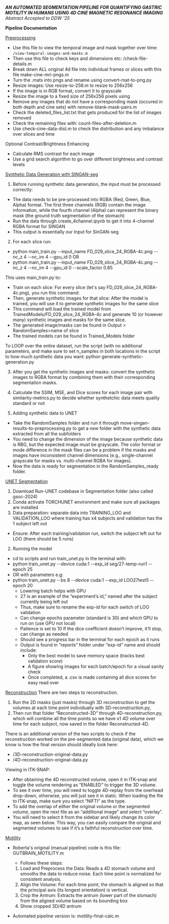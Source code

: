 ***AN AUTOMATED SEGMENTATION PIPELINE FOR QUANTIFYING GASTRIC MOTILITY IN HUMANS USING 4D CINE MAGNETIC RESONANCE IMAGING***
*Abstract Accepted to DDW '25*

**Pipeline Documentation**

<u>Preprocessing</u>


- Use this file to view the temporal image and mask together over time: `/view-temporal-images-and-masks.m`
- Then use this file to check keys and dimensions etc: /check-file-details.m
- Break down ALL original 4d file into individual frames or slices with this file make-cine-mri-pngs.m
- Turn the .mats into pngs and rename using convert-mat-to-png.py
- Resize images: Use resize-to-256.m to resize to 256x256
- If the image is in RGB format, convert it to grayscale
- Resize the image to a fixed size of 256x256 pixels using
- Remove any images that do not have a corresponding mask (occured in both depth and cine sets) with remove-blank-mask-pairs.m
- Check the deleted_files_list.txt that gets produced for the list of images removed
- Check the remaining files with: count-files-after-deletion.m
- Use check-cine-data-dist.m to check the distribution and any imbalance over slices and time

Optional Contrast/Brightness Enhancing
- Calculate RMS contrast for each image 
- Use a grid search algorithm to go over different brightness and contrast levels
  
<u>Synthetic Data Generation with SINGAN-seg</u>

1. Before running synthetic data generation, the input must be processed correctly: 
- The data needs to be pre-processed into RGBA (Red, Green, Blue, Alpha) format. The first three channels (RGB) contain the image information, while the fourth channel (Alpha) can represent the binary mask (the ground truth segmentation of the stomach)
- Run the data through create_4channel.ipynb to get it into 4-channel RGBA format for SINGAN
- This output is essentially our Input for SinGAN-seg

2. For each slice run:
- python main_train.py --input_name FD_029_slice_24_RGBA-4c.png --nc_z 4 --nc_im 4 --gpu_id 0
OR
- python main_train.py --input_name FD_029_slice_24_RGBA-4c.png --nc_z 4 --nc_im 4 --gpu_id 0 --scale_factor 0.85

This uses main_train.py to:
- Train on each slice: For every slice (let's say FD_029_slice_24_RGBA-4c.png), you run this command:
- Then, generate synthetic images for that slice: After the model is trained, you will use it to generate synthetic images for the same slice
- This command will load the trained model from TrainedModels/FD_029_slice_24_RGBA-4c and generate 10 (or however many) synthetic images and masks for the same slice.
- The generated image/masks can be found in Output > RandomSamples>name of slice
- The trained models can be found in Trained_Models folder

To LOOP over the entire dataset, run the script (with no additional parameters, and make sure to set n_samples in both locations in the script to how much synthetic data you want: python generate-synthetic-generation.py

3. After you get the synthetic images and masks: convert the synthetic images to RGBA format by combining them with their corresponding segmentation masks.

4. Calculate the SSIM, MSE, and Dice scores for each image pair with similarity-metrics.py to decide whether synthetchic data meets quality standard or not

5. Adding synthetic data to UNET
- Take the RandomSamples folder and run it through move-singan-results-to-preprocessing.py to get a new folder with the synthetic data extracted from all the subfolders
- You need to change the dimension of the image because synthetic data is RBG, but the expected image must be grayscale. The color format or mode difference in the mask files can be a problem if the masks and images have inconsistent channel dimensions (e.g., single-channel grayscale for masks vs. multi-channel RGBA for images).
- Now the data is ready for segmentation in the RandomSamples_ready folder.

<u>UNET Segmentation</u>

1. Download Run-UNET codebase in Segmentation folder (also called gsoc-2024)
2. Conda activate TORCHUNET environment and make sure all packages are installed
3. Data preparation: separate data into TRAINING_LOO and VALIDATION_LOO where training has x4 subjects and validation has the 1 subject left out
  - Ensure: After each training/validation run, switch the subject left out for LOO (there should be 5 runs)

2. Running the model
- cd to scripts and run train_unet.py in the terminal with:
- python train_unet.py --device cuda:1 --exp_id seg/27-temp-run1 --epoch 25
- OR with parameters e.g:
- ​​python train_unet.py --bs 8 --device cuda:1 --exp_id LOO27test5 --epoch 20
     - Lowering batch helps with GPU
     - 27 is an example of the “experiment’s id,” named after the subject currently being left out
     - Thus, make sure to rename the exp-id for each switch of LOO validation
     - Can change epochs parameter (standard is 30) and which GPU to run on (use GPU not local)
     - Patience is set to 10 If the dice coefficient doesn’t improve, it’ll stop, can change as needed
     - Should see a progress bar in the terminal for each epoch as it runs
  - Output is found in “reports” folder under “exp-id” name and should include:
     - Only the best model to save memory space (tracks best validation score)
     - A figure showing images for each batch/epoch for a visual sanity check
     - Once completed, a .csv is made containing all dice scores for easy read over

<u>Reconstruction</u>
There are two steps to reconstruction. 
1. Run the 2D masks (just masks) through 3D reconstruction to get the volumes at each time point individually with 3D-reconstruction.py, 
2. Then run that folder “Reconstructed-3D” through 4D-reconstruction.py, which will combine all the time points so we have x1 4D volume over time for each subject, now saved in the folder Reconstructed-4D.

There is an additional version of the two scripts to check if the reconstruction worked on the pre-segmented data (original data), which we know is how the final version should ideally look here:
- /3D-reconstruction-original-data.py
- /4D-reconstruction-original-data.py

Viewing in ITK-SNAP: 
- After obtaining the 4D reconstructed volume, open it in ITK-snap and toggle the volume rendering as “ENABLED” to trigger the 3D volume. 
- To see it over time, you will need to toggle 4D-replay from the overhead drop-down, otherwise, you will just see it in static. 
When loading the file to ITK-snap, make sure you select “NIFTI” as the type. 
- To add the overlap of either the original volume or the segmented volume, open the next file as an “additional image” and select “overlay”. 
- You will need to select it from the sidebar and likely change its color map, as seen below. This way, you can easily compare the original and segmented volumes to see if it’s a faithful reconstruction over time.

<u>Motility</u>
- Roberta's original (manual pipeline) code is this file: GUTBRAIN_MOTILITY.m
  - Follows these steps:
  1. Load and Preprocess the Data: Reads a 4D stomach volume and smooths the data to reduce noise. Each time point is normalized for consistent analysis.
  2. Align the Volume: For each time point, the stomach is aligned so that the principal axis (its longest orientation) is vertical. 
  3. Crop the Antrum: Extracts the antrum (lower part of the stomach) from the aligned volume based on its bounding box
  4. Show cropped 3D/4D antrum

- Automated pipeline version is: motility-final-calc.m
